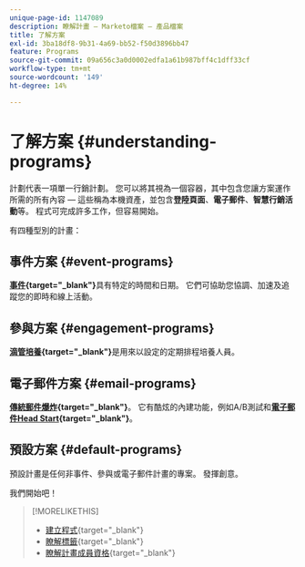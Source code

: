 ```yaml
---
unique-page-id: 1147089
description: 瞭解計畫 — Marketo檔案 — 產品檔案
title: 了解方案
exl-id: 3ba18df8-9b31-4a69-bb52-f50d3896bb47
feature: Programs
source-git-commit: 09a656c3a0d0002edfa1a61b987bff4c1dff33cf
workflow-type: tm+mt
source-wordcount: '149'
ht-degree: 14%

---
```


# 了解方案 {#understanding-programs}

計劃代表一項單一行銷計劃。 您可以將其視為一個容器，其中包含您讓方案運作所需的所有內容 — 這些稱為本機資產，並包含&#x200B;**登陸頁面**、**電子郵件**、**智慧行銷活動**&#x200B;等。 程式可完成許多工作，但容易開始。

有四種型別的計畫：

## 事件方案 {#event-programs}

**[事件](/help/marketo/product-docs/demand-generation/events/understanding-events/understanding-event-programs.md){target="_blank"}**&#x200B;具有特定的時間和日期。 它們可協助您協調、加速及追蹤您的即時和線上活動。

## 參與方案 {#engagement-programs}

**[滴管培養](/help/marketo/product-docs/email-marketing/drip-nurturing/creating-an-engagement-program/understanding-engagement-programs.md){target="_blank"}**&#x200B;是用來以設定的定期排程培養人員。

## 電子郵件方案 {#email-programs}

**[傳統郵件爆炸](/help/marketo/product-docs/email-marketing/email-programs/creating-an-email-program/understanding-email-programs.md){target="_blank"}**。 它有酷炫的內建功能，例如A/B測試和&#x200B;**[電子郵件Head Start](/help/marketo/product-docs/email-marketing/email-programs/email-program-actions/head-start-for-email-programs.md){target="_blank"}**。

## 預設方案 {#default-programs}

預設計畫是任何非事件、參與或電子郵件計畫的專案。 發揮創意。

我們開始吧！

>[!MORELIKETHIS]
>
>* [建立程式](/help/marketo/product-docs/email-marketing/email-programs/creating-an-email-program/create-an-email-program.md){target="_blank"}
>* [瞭解標籤](/help/marketo/product-docs/core-marketo-concepts/programs/working-with-programs/understanding-tags.md){target="_blank"}
>* [瞭解計畫成員資格](/help/marketo/product-docs/core-marketo-concepts/programs/creating-programs/understanding-program-membership.md){target="_blank"}
